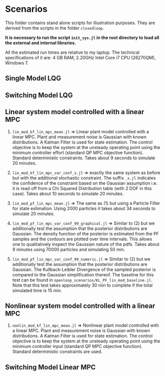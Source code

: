 # Scenarios

This folder contains stand alone scripts for illustration purposes. They are derived from the scripts in the folder `closedloop`.

**It is necessary to run the script `init_sys.jl` in the root directory to load all the external and internal libraries.**

All the estimated run times are relative to my laptop. The technical specifications of it are: 4 GB RAM, 2.20GHz Intel Core i7 CPU (26270QM), Windows 7.

## Single Model LQG

## Switching Model LQG

## Linear system model controlled with a linear MPC

1. `lin_mod_kf_lin_mpc_mean.jl` => Linear plant model controlled with a linear MPC. Plant and measurement noise is Gaussian with known distributions. A Kalman Filter is used for state estimation. The control objective is to keep the system at the unsteady operating point using the minimum controller effort (standard QP MPC objective function). Standard deterministic constraints. Takes about 9 seconds to simulate 20 minutes.

2. `lin_mod_kf_lin_mpc_var_conf_x.jl` => exactly the same system as before but with the additional stochastic constraint. The suffix `_x.jl` indicates the confidence of the constraint based on the Gaussian assumption i.e. it is read off from a Chi Squared Distribution table (with 2 DOF in this case). Takes about 10 seconds to simulate 20 minutes.

3. `lin_mod_pf_lin_mpc_mean.jl` => The same as (1) but using a Particle Filter for state estimation. Using 2000 particles it takes about 34 seconds to simulate 20 minutes.

4. `lin_mod_pf_lin_mpc_var_conf_99_graphical.jl` => Similar to (2) but we additionally test the assumption that the posterior distributions are Gaussian. The density function of the posterior is estimated from the PF samples and the contours are plotted over time intervals. This allows one to qualitatively inspect the Gaussian nature of the pdfs. Takes about 9 minutes using 70000 particles and simulating 50 min.

5. `lin_mod_pf_lin_mpc_var_conf_99_numeric.jl` => Similar to (2) but we additionally test the assumption that the posterior distributions are Gaussian. The Kullback-Leibler Divergence of the sampled posterior is compared to the Gaussian simplification thereof. The baseline for this test can be found in `openloop_scenarios/KL_PF_lin_mod_baseline.jl`. Note that this test takes approximately 30 min to complete if the total simulated time is 15 min.

## Nonlinear system model controlled with a linear MPC

1. `nonlin_mod_kf_lin_mpc_mean.jl` => Nonlinear plant model controlled with a linear MPC. Plant and measurement noise is Gaussian with known distributions. A Kalman Filter is used for state estimation. The control objective is to keep the system at the unsteady operating point using the minimum controller input (standard QP MPC objective function). Standard deterministic constraints are used.


## Switching Model Linear MPC
